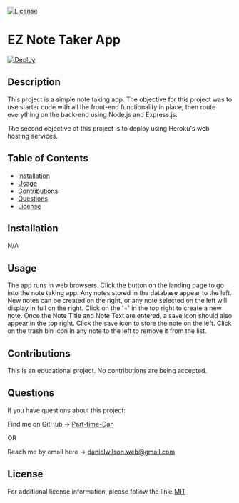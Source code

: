 [![License](https://img.shields.io/badge/License-MIT-blue.svg)](https://choosealicense.com/licenses/mit/)
# EZ Note Taker App

[![Deploy](https://www.herokucdn.com/deploy/button.svg)](https://dw-notetaker-app-ptd-fbb4773f5a25.herokuapp.com/)

## Description
This project is a simple note taking app. The objective for this project was to use starter code with all the front-end functionality in place, then route everything on the back-end using Node.js and Express.js.

The second objective of this project is to deploy using Heroku's web hosting services.

## Table of Contents
- [Installation](#installation)
- [Usage](#usage)
- [Contributions](#contributions)
- [Questions](#questions)
- [License](#license)

## Installation
N/A

## Usage
The app runs in web browsers. Click the button on the landing page to go into the note taking app. Any notes stored in the database appear to the left. New notes can be created on the right, or any note selected on the left will display in full on the right. Click on the '+' in the top right to create a new note. Once the Note Title and Note Text are entered, a save icon should also appear in the top right. Click the save icon to store the note on the left. Click on the trash bin icon in any note to the left to remove it from the list.

## Contributions
This is an educational project. No contributions are being accepted.

## Questions
If you have questions about this project:

Find me on GitHub -> [Part-time-Dan](https://github.com/Part-time-Dan)

OR

Reach me by email here -> [danielwilson.web@gmail.com](mailto:danielwilson.web@gmail.com)


## License
For additional license information, please follow the link: [MIT](https://choosealicense.com/licenses/mit/)
